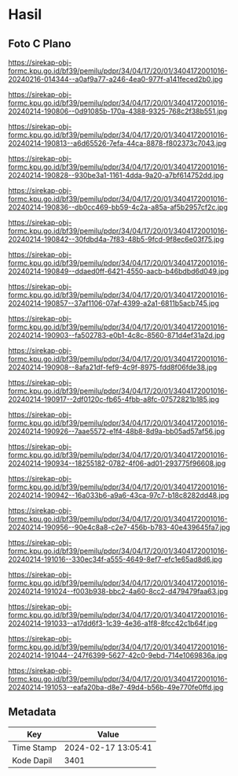 # Hasil

## Foto C Plano

https://sirekap-obj-formc.kpu.go.id/bf39/pemilu/pdpr/34/04/17/20/01/3404172001016-20240216-014344--a0af9a77-a246-4ea0-977f-a141feced2b0.jpg

https://sirekap-obj-formc.kpu.go.id/bf39/pemilu/pdpr/34/04/17/20/01/3404172001016-20240214-190806--0d91085b-170a-4388-9325-768c2f38b551.jpg

https://sirekap-obj-formc.kpu.go.id/bf39/pemilu/pdpr/34/04/17/20/01/3404172001016-20240214-190813--a6d65526-7efa-44ca-8878-f802373c7043.jpg

https://sirekap-obj-formc.kpu.go.id/bf39/pemilu/pdpr/34/04/17/20/01/3404172001016-20240214-190828--930be3a1-1161-4dda-9a20-a7bf614752dd.jpg

https://sirekap-obj-formc.kpu.go.id/bf39/pemilu/pdpr/34/04/17/20/01/3404172001016-20240214-190836--db0cc469-bb59-4c2a-a85a-af5b2957cf2c.jpg

https://sirekap-obj-formc.kpu.go.id/bf39/pemilu/pdpr/34/04/17/20/01/3404172001016-20240214-190842--30fdbd4a-7f83-48b5-9fcd-9f8ec6e03f75.jpg

https://sirekap-obj-formc.kpu.go.id/bf39/pemilu/pdpr/34/04/17/20/01/3404172001016-20240214-190849--ddaed0ff-6421-4550-aacb-b46bdbd6d049.jpg

https://sirekap-obj-formc.kpu.go.id/bf39/pemilu/pdpr/34/04/17/20/01/3404172001016-20240214-190857--37af1106-07af-4399-a2a1-6811b5acb745.jpg

https://sirekap-obj-formc.kpu.go.id/bf39/pemilu/pdpr/34/04/17/20/01/3404172001016-20240214-190903--fa502783-e0b1-4c8c-8560-871d4ef31a2d.jpg

https://sirekap-obj-formc.kpu.go.id/bf39/pemilu/pdpr/34/04/17/20/01/3404172001016-20240214-190908--8afa21df-fef9-4c9f-8975-fdd8f06fde38.jpg

https://sirekap-obj-formc.kpu.go.id/bf39/pemilu/pdpr/34/04/17/20/01/3404172001016-20240214-190917--2df0120c-fb65-4fbb-a8fc-07572821b185.jpg

https://sirekap-obj-formc.kpu.go.id/bf39/pemilu/pdpr/34/04/17/20/01/3404172001016-20240214-190926--7aae5572-e1f4-48b8-8d9a-bb05ad57af56.jpg

https://sirekap-obj-formc.kpu.go.id/bf39/pemilu/pdpr/34/04/17/20/01/3404172001016-20240214-190934--18255182-0782-4f06-ad01-293775f96608.jpg

https://sirekap-obj-formc.kpu.go.id/bf39/pemilu/pdpr/34/04/17/20/01/3404172001016-20240214-190942--16a033b6-a9a6-43ca-97c7-b18c8282dd48.jpg

https://sirekap-obj-formc.kpu.go.id/bf39/pemilu/pdpr/34/04/17/20/01/3404172001016-20240214-190956--90e4c8a8-c2e7-456b-b783-40e439645fa7.jpg

https://sirekap-obj-formc.kpu.go.id/bf39/pemilu/pdpr/34/04/17/20/01/3404172001016-20240214-191016--330ec34f-a555-4649-8ef7-efc1e65ad8d6.jpg

https://sirekap-obj-formc.kpu.go.id/bf39/pemilu/pdpr/34/04/17/20/01/3404172001016-20240214-191024--f003b938-bbc2-4a60-8cc2-d479479faa63.jpg

https://sirekap-obj-formc.kpu.go.id/bf39/pemilu/pdpr/34/04/17/20/01/3404172001016-20240214-191033--a17dd6f3-1c39-4e36-a1f8-8fcc42c1b64f.jpg

https://sirekap-obj-formc.kpu.go.id/bf39/pemilu/pdpr/34/04/17/20/01/3404172001016-20240214-191044--247f6399-5627-42c0-9ebd-714e1069836a.jpg

https://sirekap-obj-formc.kpu.go.id/bf39/pemilu/pdpr/34/04/17/20/01/3404172001016-20240214-191053--eafa20ba-d8e7-49d4-b56b-49e770fe0ffd.jpg


## Metadata

| Key        | Value               |
| ---------- | ------------------- |
| Time Stamp | 2024-02-17 13:05:41 |
| Kode Dapil | 3401                |



